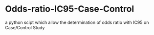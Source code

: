 # Odds-ratio-IC95-Case-Control
a python scipt which allow the determination of odds ratio with IC95 on Case/Control Study
